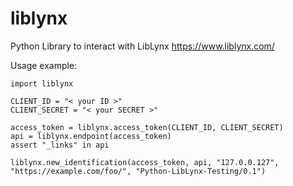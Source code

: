 # liblynx

Python Library to interact with LibLynx https://www.liblynx.com/

Usage example:

```
import liblynx

CLIENT_ID = "< your ID >"
CLIENT_SECRET = "< your SECRET >"

access_token = liblynx.access_token(CLIENT_ID, CLIENT_SECRET)
api = liblynx.endpoint(access_token)
assert "_links" in api

liblynx.new_identification(access_token, api, "127.0.0.127", "https://example.com/foo/", "Python-LibLynx-Testing/0.1")
```
